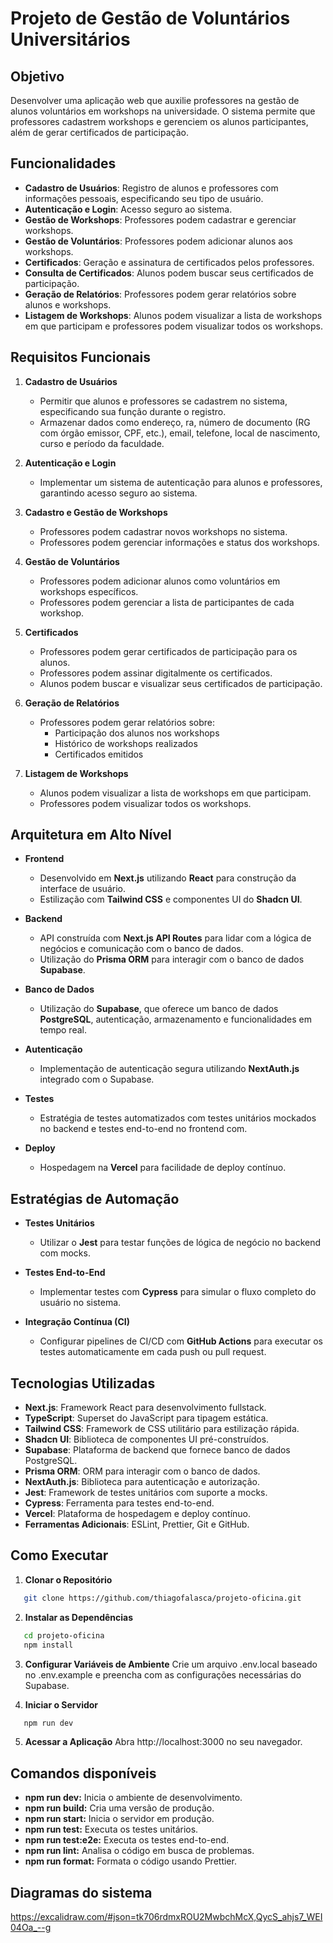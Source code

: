 # Projeto de Gestão de Voluntários Universitários

## Objetivo

Desenvolver uma aplicação web que auxilie professores na gestão de alunos voluntários em workshops na universidade. O sistema permite que professores cadastrem workshops e gerenciem os alunos participantes, além de gerar certificados de participação.

## Funcionalidades

- **Cadastro de Usuários**: Registro de alunos e professores com informações pessoais, especificando seu tipo de usuário.
- **Autenticação e Login**: Acesso seguro ao sistema.
- **Gestão de Workshops**: Professores podem cadastrar e gerenciar workshops.
- **Gestão de Voluntários**: Professores podem adicionar alunos aos workshops.
- **Certificados**: Geração e assinatura de certificados pelos professores.
- **Consulta de Certificados**: Alunos podem buscar seus certificados de participação.
- **Geração de Relatórios**: Professores podem gerar relatórios sobre alunos e workshops.
- **Listagem de Workshops**: Alunos podem visualizar a lista de workshops em que participam e professores podem visualizar todos os workshops.

## Requisitos Funcionais

1. **Cadastro de Usuários**

   - Permitir que alunos e professores se cadastrem no sistema, especificando sua função durante o registro.
   - Armazenar dados como endereço, ra, número de documento (RG com órgão emissor, CPF, etc.), email, telefone, local de nascimento, curso e período da faculdade.

2. **Autenticação e Login**

   - Implementar um sistema de autenticação para alunos e professores, garantindo acesso seguro ao sistema.

3. **Cadastro e Gestão de Workshops**

   - Professores podem cadastrar novos workshops no sistema.
   - Professores podem gerenciar informações e status dos workshops.

4. **Gestão de Voluntários**

   - Professores podem adicionar alunos como voluntários em workshops específicos.
   - Professores podem gerenciar a lista de participantes de cada workshop.

5. **Certificados**

   - Professores podem gerar certificados de participação para os alunos.
   - Professores podem assinar digitalmente os certificados.
   - Alunos podem buscar e visualizar seus certificados de participação.

6. **Geração de Relatórios**

   - Professores podem gerar relatórios sobre:
     - Participação dos alunos nos workshops
     - Histórico de workshops realizados
     - Certificados emitidos

7. **Listagem de Workshops**
   - Alunos podem visualizar a lista de workshops em que participam.
   - Professores podem visualizar todos os workshops.

## Arquitetura em Alto Nível

- **Frontend**

  - Desenvolvido em **Next.js** utilizando **React** para construção da interface de usuário.
  - Estilização com **Tailwind CSS** e componentes UI do **Shadcn UI**.

- **Backend**

  - API construída com **Next.js API Routes** para lidar com a lógica de negócios e comunicação com o banco de dados.
  - Utilização do **Prisma ORM** para interagir com o banco de dados **Supabase**.

- **Banco de Dados**

  - Utilização do **Supabase**, que oferece um banco de dados **PostgreSQL**, autenticação, armazenamento e funcionalidades em tempo real.

- **Autenticação**

  - Implementação de autenticação segura utilizando **NextAuth.js** integrado com o Supabase.

- **Testes**

  - Estratégia de testes automatizados com testes unitários mockados no backend e testes end-to-end no frontend com.

- **Deploy**
  - Hospedagem na **Vercel** para facilidade de deploy contínuo.

## Estratégias de Automação

- **Testes Unitários**

  - Utilizar o **Jest** para testar funções de lógica de negócio no backend com mocks.

- **Testes End-to-End**

  - Implementar testes com **Cypress** para simular o fluxo completo do usuário no sistema.

- **Integração Contínua (CI)**

  - Configurar pipelines de CI/CD com **GitHub Actions** para executar os testes automaticamente em cada push ou pull request.

## Tecnologias Utilizadas

- **Next.js**: Framework React para desenvolvimento fullstack.
- **TypeScript**: Superset do JavaScript para tipagem estática.
- **Tailwind CSS**: Framework de CSS utilitário para estilização rápida.
- **Shadcn UI**: Biblioteca de componentes UI pré-construídos.
- **Supabase**: Plataforma de backend que fornece banco de dados PostgreSQL.
- **Prisma ORM**: ORM para interagir com o banco de dados.
- **NextAuth.js**: Biblioteca para autenticação e autorização.
- **Jest**: Framework de testes unitários com suporte a mocks.
- **Cypress**: Ferramenta para testes end-to-end.
- **Vercel**: Plataforma de hospedagem e deploy contínuo.
- **Ferramentas Adicionais**: ESLint, Prettier, Git e GitHub.

## Como Executar

1. **Clonar o Repositório**

```bash
   git clone https://github.com/thiagofalasca/projeto-oficina.git
```

2. **Instalar as Dependências**

```bash
   cd projeto-oficina
   npm install
```

3. **Configurar Variáveis de Ambiente**
   Crie um arquivo .env.local baseado no .env.example e preencha com as configurações necessárias do Supabase.

4. **Iniciar o Servidor**

```bash
   npm run dev
```

5. **Acessar a Aplicação**
   Abra http://localhost:3000 no seu navegador.

## Comandos disponíveis

- **npm run dev:** Inicia o ambiente de desenvolvimento.
- **npm run build:** Cria uma versão de produção.
- **npm run start:** Inicia o servidor em produção.
- **npm run test:** Executa os testes unitários.
- **npm run test:e2e:** Executa os testes end-to-end.
- **npm run lint:** Analisa o código em busca de problemas.
- **npm run format:** Formata o código usando Prettier.

## Diagramas do sistema

https://excalidraw.com/#json=tk706rdmxROU2MwbchMcX,QycS_ahjs7_WEI04Oa_--g
